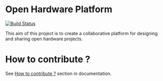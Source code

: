 # Open Hardware Platform

[![Build Status](https://api.travis-ci.org/opencomputeproject/ohub.png?branch=master)](https://api.travis-ci.org/opencomputeproject/ohub)

This aim of this project is to create a collaborative platform for designing and sharing open hardware
projects.

# How to contribute ?

See [How to contribute ?](docs/contribute) section in documentation.
